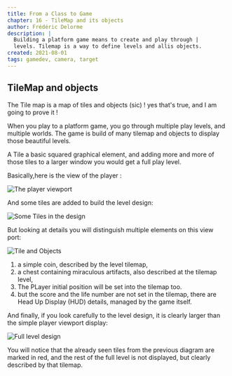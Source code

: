 ```yaml
---
title: From a Class to Game
chapter: 16 - TileMap and its objects
author: Frédéric Delorme
description: |
  Building a platform game means to create and play through |
  levels. Tilemap is a way to define levels and allis objects.
created: 2021-08-01
tags: gamedev, camera, target
---
```


## TileMap and objects

The Tile map is a map of tiles and objects (sic) !
yes that's true, and I am going to prove it !

When you play to a platform game, you go through multiple play levels, and multiple worlds.
The game is build of many tilemap and objects to display those beautiful levels.

A Tile a basic squared graphical element, and adding more and more of those tiles to a larger window
you would get a full play level. 

Basically,here is the view of the player :

![The player viewport](images/tilemap-diagram-1.jpg "ThePLayer viewport")

And some tiles are added to build the level design:

![Some Tiles in the design](images/tilemap-diagram-2.jpg "Some Tiles in the design")

But looking at details you will distinguish multiple elements on this view port:

![Tile and Objects](images/tilemap-diagram-3.jpg "Tiles and Objects")

1. a simple coin, described by the level tilemap,
2. a chest containing miraculous artifacts, also described at the tilemap level,
3. The PLayer initial position will be set into the tilemap too.
4. but the score and the life number are not set in the tilemap, there are Head Up Display (HUD) details, managed by the game itself.

And finally, if you look carefully to the level design, it is clearly larger than the simple player viewport display:

![Full level design](images/tilemap-diagram-4.jpg "Full level design")

You will notice that the already seen tiles from the previous diagram are marked in red,
and the rest of the full level is not displayed, but clearly described by that tilemap.
